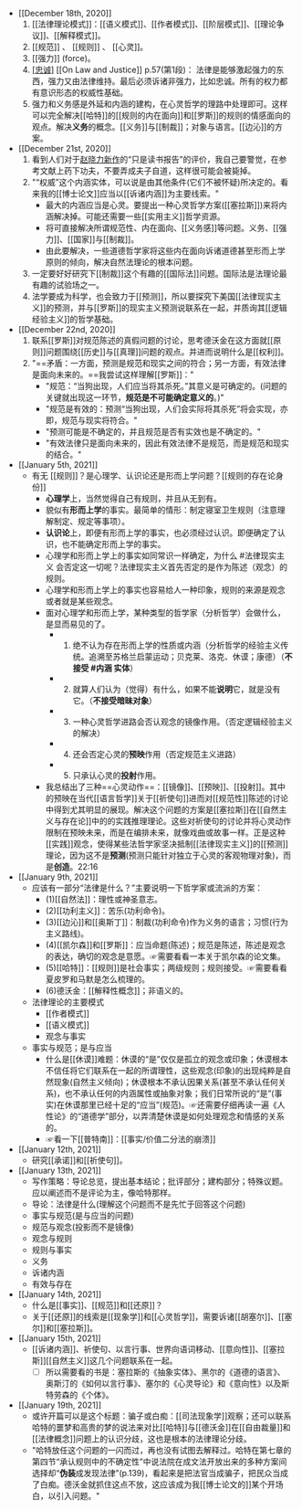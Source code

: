- [[December 18th, 2020]]
    1. [[法律理论模式]]：[[语义模式]]、[[作者模式]]、[[阶层模式]]、[[理论争议]]、[[解释模式]]。
    2. [[规范]] 、 [[规则]] 、 [[心灵]]。
    3. [[强力]] (force)。
    4. [[忠诚]](allegiance) [[On Law and Justice]] p.57(第1段)： 法律是能够激起强力的东西，强力又由法律维持。最后必须诉诸非强力，比如忠诚。所有的权力都有意识形态的权威性基础。
    5. 强力和义务感是外延和内涵的建构，在心灵哲学的理路中处理即可。这样可以完全解决[[哈特]]的[[规则的内在面向]]和[[罗斯]]的规则的情感面向的观点。解决**义务**的概念。[[义务]]与[[制裁]]；对象与语言。[[边沁]]的方案。
- [[December 21st, 2020]]
    1. 看到人们对于[赵晓力新作](https://book.douban.com/subject/33400283/comments/)的“只是读书报告”的评价，我自己要警觉，在参考文献上药下功夫，不要弄成夫子自道，这样很可能会被毙掉。
    2. "“权威”这个内涵实体，可以说是由其他条件(它们不被怀疑)所决定的。看来我的[[博士论文]]应当以[[诉诸内涵]]为主要线索。"
        - 最大的内涵应当是心灵。要提出一种心灵哲学方案([[塞拉斯]])来将内涵解决掉。可能还需要一些[[实用主义]]哲学资源。
        - 将可直接解决所谓规范性、内在面向、[[义务感]]等问题。义务、[[强力]]、[[国家]]与[[制裁]]。
        - 由此要解决，一些道德哲学家将这些内在面向诉诸道德甚至形而上学原则的倾向，解决自然法理论的根本问题。
    3. 一定要好好研究下[[制裁]]这个有趣的[[国际法]]问题。国际法是法理论最有趣的试验场之一。
    4. 法学要成为科学，也会致力于[[预测]]，所以要探究下美国[[法律现实主义]]的预测，并与[[罗斯]]的现实主义预测说联系在一起，并质询其[[逻辑经验主义]]的哲学基础。
- [[December 22nd, 2020]]
    1. 联系[[罗斯]]对规范陈述的真假问题的讨论，思考德沃金在这方面就[[原则]]问题围绕[[历史]]与[[真理]]问题的观点。并进而说明什么是[[权利]]。
    2. "==矛盾：一方面，预测是规范和现实之间的符合；另一方面，有效法律是面向未来的。==我尝试这样理解[[罗斯]]："
        - "规范：“当狗出现，人们应当将其杀死。”其意义是可确定的。(问题的关键就出现这一环节，**规范是不可能确定意义的**。)"
        - "规范是有效的：预测“当狗出现，人们会实际将其杀死”将会实现，亦即，规范与现实将符合。"
        - "预测可能是不确定的，并且规范是否有实效也是不确定的。"
        - "有效法律只是面向未来的，因此有效法律不是规范，而是规范和现实的结合。"
- [[January 5th, 2021]]
    - 有无 [[规则]]？是心理学、认识论还是形而上学问题？[[规则的存在论身份]]
        - **心理学**上，当然觉得自己有规则，并且从无到有。
        - 貌似有**形而上学**的事实。最简单的情形：制定寝室卫生规则（注意理解制定、规定等事项）。
        - **认识论**上，即便有形而上学的事实，也必须经过认识。即便确定了认识，也不能确定形而上学的事实。
        - 心理学和形而上学上的事实如同常识一样确定，为什么 #法律现实主义 会否定这一切呢？法律现实主义首先否定的是作为陈述（观念）的规则。
        - 心理学和形而上学上的事实也容易给人一种印象，规则的来源是观念或者就是某些观念。
        - 面对心理学和形而上学，某种类型的哲学家（分析哲学）会做什么，是显而易见的了。
            - 1. 绝不认为存在形而上学的性质或内涵（分析哲学的经验主义传统。追溯至苏格兰启蒙运动；贝克莱、洛克、休谟；康德）（**不接受 #内涵 实体**）
            - 2. 就算人们认为（觉得）有什么，如果不能**说明**它，就是没有它。（**不接受暗昧对象**）
            - 3. 一种心灵哲学进路会否认观念的镜像作用。（否定逻辑经验主义的解决）
            - 4. 还会否定心灵的**预映**作用（否定规范主义进路）
            - 5. 只承认心灵的**投射**作用。
        - 我总结出了三种==心灵动作==：[[镜像]]、[[预映]]、[[投射]]。其中的预映在当代[[语言哲学]]关于[[祈使句]]进而对[[规范性]]陈述的讨论中得到尤其明显的展现。解决这个问题的方案是[[塞拉斯]]在[[自然主义与存在论]]中的的实践推理理论。这些对祈使句的讨论并将心灵动作限制在预映未来，而是在编排未来，就像戏曲或故事一样。正是这种[[实践]]观念，使得某些法哲学家坚决抵制[[法律现实主义]]的[[预测]]理论，因为这不是**预测**(预测只能针对独立于心灵的客观物理对象)，而是**创造**。22:16
- [[January 9th, 2021]]
    - 应该有一部分“法律是什么？”主要说明一下哲学家或流派的方案：
        - (1)[[自然法]]：理性或神圣意志。
        - (2)[[功利主义]]：苦乐(功利命令)。
        - (3)[[边沁]]和[[奥斯丁]]：制裁(功利命令)作为义务的语言；习惯(行为主义路线)。
        - (4)[[凯尔森]]和[[罗斯]]：应当命题(陈述)；规范是陈述，陈述是观念的表达，确切的观念是意愿。☞需要看看一本关于凯尔森的论文集。
        - (5)[[哈特]]：[[规则]]是社会事实；两级规则；规则接受。☞需要看看夏皮罗和马默是怎么梳理的。
        - (6)德沃金：[[解释性概念]]；非语义的。
    - 法律理论的主要模式
        - [[作者模式]]
        - [[语义模式]]
        - 观念与事实
    - 事实与规范；是与应当
        - 什么是[[休谟]]难题：休谟的“是”仅仅是孤立的观念或印象；休谟根本不信任将它们联系在一起的所谓理性，这些观念(印象)的出现纯粹是自然现象(自然主义倾向)；休谟根本不承认因果关系(甚至不承认任何关系)，也不承认任何的内涵属性或抽象对象；我们日常所说的“是”(事实)在休谟那里已经十足的“应当”(规范)。☞还需要仔细再读一遍《人性论》的“道德学”部分，以弄清楚休谟是如何处理观念和情感的关系的。
        - ☞看一下[[普特南]]：[[事实/价值二分法的崩溃]]
- [[January 12th, 2021]]
    - 研究[[承诺]]和[[祈使句]]。
- [[January 13th, 2021]]
    - 写作策略：导论总览，提出基本结论；批评部分；建构部分；特殊议题。应以阐述而不是评论为主，像哈特那样。
    - 导论：法律是什么(理解这个问题而不是先忙于回答这个问题)
    - 事实与规范(是与应当的问题)
    - 规范与观念(投影而不是镜像)
    - 观念与规则
    - 规则与事实
    - 义务
    - 诉诸内涵
    - 有效与存在
- [[January 14th, 2021]]
    - 什么是[[事实]]、[[规范]]和[[还原]]？
    - 关于[[还原]]的线索是[[现象学]]和[[心灵哲学]]，需要诉诸[[胡塞尔]]、[[塞尔]]和[[塞拉斯]]。
- [[January 15th, 2021]]
    - [[诉诸内涵]]、祈使句、以言行事、世界向语词移动、[[意向性]]、[[塞拉斯]][[自然主义]]这几个问题联系在一起。
        - [ ] 所以需要看的书是：塞拉斯的《抽象实体》、黑尔的《道德的语言》、奥斯汀的《如何以言行事》、塞尔的《心灵导论》和《意向性》以及斯特劳森的《个体》。
- [[January 19th, 2021]]
    - 或许开篇可以是这个标题：骗子或白痴：[[司法现象学]]观察；还可以联系哈特的噩梦和高贵的梦的说法来对比[[哈特]]与[[德沃金]]在[[自由裁量]]和[[法律概念]]问题上的认识分歧，这也是根本的法律理论分歧。
    - "哈特放任这个问题的一闪而过，再也没有试图去解释过。哈特在第七章的第四节“承认规则中的不确定性”中说法院在成文法开放出来的多种方案间选择却“**伪装**成发现法律”(p.139)，看起来是把法官当成骗子，把民众当成了白痴。德沃金就抓住这点不放，这应该成为我[[博士论文的]]某个开场白，以引入问题。"
